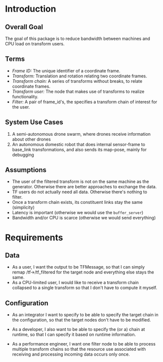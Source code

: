 # Introduction

## Overall Goal

The goal of this package is to reduce bandwidth between machines and CPU
load on transform users.

## Terms

 * *Frame ID:* The unique identifier of a coordinate frame.
 * *Transform:* Translation and rotation relating two coordinate frames.
 * *Transform chain:* A series of transforms without breaks, to relate
 coordinate frames.
 * *Transform user:* The node that makes use of transforms to realize
 functionality.
 * *Filter:* A pair of frame_id's, the specifies a transform chain of interest for the user.

## System Use Cases

1) A semi-autonomous drone swarm, where drones receive information about other drones
2) An autonomous domestic robot that does internal sensor-frame to base_link transformations, and also sends its map-pose, mainly for debugging

## Assumptions

 * The user of the filtered transform is not on the same machine as the generator. Otherwise there are better approaches to exchange the data.
 * TF users do not actually need all data. Otherwise there's nothing to filter.
 * Once a transform chain exists, its constituent links stay the same (simplicity)
 * Latency is important (otherwise we would use the `buffer_server`)
 * Bandwidth and/or CPU is scarce (otherwise we would send everything)

# Requirements


## Data

  * As a user, I want the output to be TFMessage, so that I can simply remap /tf->/tf_filtered for the target node and everything else stays the same.
  * As a CPU-limited user, I would like to receive a transform chain collapsed to a single transform so that I don't have to compute it myself.

## Configuration

  * As an integrator I want to specify to be able to specify the target chain in the configuration, so that the target nodes don't have to be modified.

  * As a developer, I also want to be able to specify the (or a) chain at runtime, so that I can specify it based on runtime information.

  * As a performance engineer, I want one filter node to be able to process multiple transform chains so that the resource use associated with receiving and processing incoming data occurs only once.
